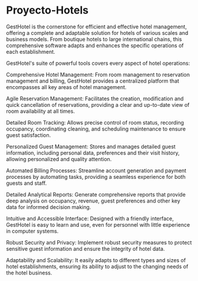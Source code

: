 # Proyecto-Hotels

GestHotel is the cornerstone for efficient and effective hotel management, offering a complete and adaptable solution for hotels of various scales and business models. From boutique hotels to large international chains, this comprehensive software adapts and enhances the specific operations of each establishment.

GestHotel's suite of powerful tools covers every aspect of hotel operations:

Comprehensive Hotel Management: From room management to reservation management and billing, GestHotel provides a centralized platform that encompasses all key areas of hotel management.

Agile Reservation Management: Facilitates the creation, modification and quick cancellation of reservations, providing a clear and up-to-date view of room availability at all times.

Detailed Room Tracking: Allows precise control of room status, recording occupancy, coordinating cleaning, and scheduling maintenance to ensure guest satisfaction.

Personalized Guest Management: Stores and manages detailed guest information, including personal data, preferences and their visit history, allowing personalized and quality attention.

Automated Billing Processes: Streamline account generation and payment processes by automating tasks, providing a seamless experience for both guests and staff.

Detailed Analytical Reports: Generate comprehensive reports that provide deep analysis on occupancy, revenue, guest preferences and other key data for informed decision making.

Intuitive and Accessible Interface: Designed with a friendly interface, GestHotel is easy to learn and use, even for personnel with little experience in computer systems.

Robust Security and Privacy: Implement robust security measures to protect sensitive guest information and ensure the integrity of hotel data.

Adaptability and Scalability: It easily adapts to different types and sizes of hotel establishments, ensuring its ability to adjust to the changing needs of the hotel business.
